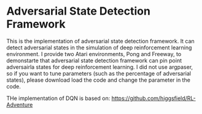 # Adversarial State Detection Framework
This is the implementation of adversarial state detection framework. It can detect adversarial states in the simulation of deep reinforcement learning environment. I provide two Atari environments, Pong and Freeway, to demonstarte that adversarial state detection framework can pin point adversairla states for deep reinforcement learning. I did not use argpaser, so if you want to tune parameters (such as the percentage of adversarial states), please download load the code and change the parameter in the code.

THe implementation of DQN is based on: https://github.com/higgsfield/RL-Adventure
